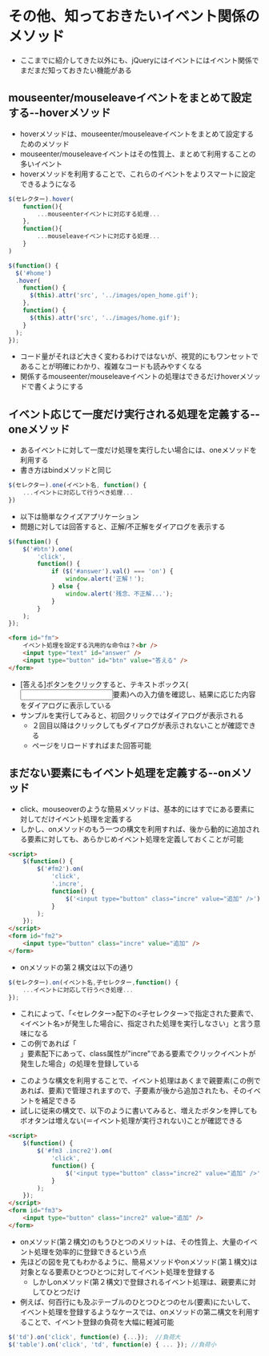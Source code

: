 # その他、知っておきたいイベント関係のメソッド

* ここまでに紹介してきた以外にも、jQueryにはイベントにはイベント関係でまだまだ知っておきたい機能がある

## mouseenter/mouseleaveイベントをまとめて設定する--hoverメソッド

* hoverメソッドは、mouseenter/mouseleaveイベントをまとめて設定するためのメソッド
* mouseenter/mouseleaveイベントはその性質上、まとめて利用することの多いイベント
* hoverメソッドを利用することで、これらのイベントをよりスマートに設定できるようになる

```js
$(セレクター).hover(
	function(){
    	...mouseenterイベントに対応する処理...
    },
    function(){
    	...mouseleaveイベントに対応する処理...
    }
)
```

```js
$(function() {
  $('#home')
  .hover(
    function() {
      $(this).attr('src', '../images/open_home.gif');
    },
    function() {
      $(this).attr('src', '../images/home.gif');
    }
  );
});
```

* コード量がそれほど大きく変わるわけではないが、視覚的にもワンセットであることが明確にわかり、複雑なコードも読みやすくなる
* 関係するmouseenter/mouseleaveイベントの処理はできるだけhoverメソッドで書くようにする

## イベント応じて一度だけ実行される処理を定義する--oneメソッド

* あるイベントに対して一度だけ処理を実行したい場合には、oneメソッドを利用する
* 書き方はbindメソッドと同じ

```js
$(セレクター).one(イベント名, function() {
	...イベントに対応して行うべき処理...
})
```

* 以下は簡単なクイズアプリケーション
* 問題に対しては回答すると、正解/不正解をダイアログを表示する

```js
$(function() {
    $('#btn').one(
        'click',
        function() {
            if ($('#answer').val() === 'on') {
                window.alert('正解！');
            } else {
                window.alert('残念、不正解...');
            }
        }
    );
});
```

```html
<form id="fm">
    イベント処理を設定する汎用的な命令は？<br />
    <input type="text" id="answer" />
    <input type="button" id="btn" value="答える" />
</form>
```

* [答える]ボタンをクリックすると、テキストボックス(<input id="answer">要素)への入力値を確認し、結果に応じた内容をダイアログに表示している
* サンプルを実行してみると、初回クリックではダイアログが表示される
    * ２回目以降はクリックしてもダイアログが表示されないことが確認できる
    * ページをリロードすればまた回答可能
    
## まだない要素にもイベント処理を定義する--onメソッド

* click、mouseoverのような簡易メソッドは、基本的にはすでにある要素に対してだけイベント処理を定義する
* しかし、onメソッドのもう一つの構文を利用すれば、後から動的に追加される要素に対しても、あらかじめイベント処理を定義しておくことが可能

```html
<script>
    $(function() {
        $('#fm2').on(
            'click',
            '.incre',
            function() {
                $('<input type="button" class="incre" value="追加" />').appendTo('#fm2');
            }
        );
    });
</script>
<form id="fm2">
    <input type="button" class="incre" value="追加" />
</form>
```

* onメソッドの第２構文は以下の通り

```js
$(セレクター).on(イベント名,子セレクター,function() {
	...イベントに対応して行うべき処理...
});
```

* これによって、「<セレクター>配下の<子セレクター>で指定された要素で、<イベント名>が発生した場合に、指定された処理を実行しなさい」と言う意味になる
* この例であれば「<form id="fm">」要素配下にあって、class属性が"incre"である要素でクリックイベントが発生した場合」の処理を登録している
* このような構文を利用することで、イベント処理はあくまで親要素(この例であれば、<form id="fm">要素)で管理されますので、子要素が後から追加されたも、そのイベントを補足できる
* 試しに従来の構文で、以下のように書いてみると、増えたボタンを押してもボオタンは増えない(＝イベント処理が実行されない)ことが確認できる

```html
<script>
    $(function() {
        $('#fm3 .incre2').on(
            'click',
            function() {
                $('<input type="button" class="incre2" value="追加" />').appendTo('#fm3');
            }
        );
    });
</script>
<form id="fm3">
    <input type="button" class="incre2" value="追加" />
</form>
```

* onメソッド(第２構文)のもうひとつのメリットは、その性質上、大量のイベント処理を効率的に登録できるという点
* 先ほどの図を見てもわかるように、簡易メソッドやonメソッド(第１構文)は対象となる要素ひとつひとつに対してイベント処理を登録する
    * しかしonメソッド(第２構文)で登録されるイベント処理は、親要素に対してひとつだけ
* 例えば、何百行にも及ぶテーブルのひとつひとつのセル(<td>要素)にたいして、イベント処理を登録するようなケースでは、onメソッドの第二構文を利用することで、イベント登録の負荷を大幅に軽減可能

```js
$('td').on('click', function(e) {...});  //負荷大
$('table').on('click', 'td', function(e) { ... }); //負荷小
```
